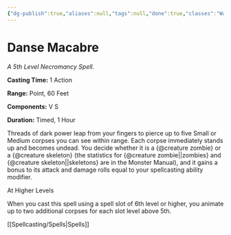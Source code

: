 ```yaml
---
{"dg-publish":true,"aliases":null,"tags":null,"done":true,"classes":"Warlock, Wizard,","spellLevel":5,"school":"Necromancy","source":"XGE","permalink":"/spells/danse-macabre/","dgHomeLink":false,"dgPassFrontmatter":true}
---
```


# Danse Macabre
*A 5th Level Necromancy Spell.*

**Casting Time:** 1 Action

**Range:** Point, 60 Feet

**Components:** V S 

**Duration:** Timed, 1 Hour

Threads of dark power leap from your fingers to pierce up to five Small or Medium corpses you can see within range. Each corpse immediately stands up and becomes undead. You decide whether it is a {@creature zombie} or a {@creature skeleton} (the statistics for {@creature zombie||zombies} and {@creature skeleton||skeletons} are in the Monster Manual), and it gains a bonus to its attack and damage rolls equal to your spellcasting ability modifier.

At Higher Levels

When you cast this spell using a spell slot of 6th level or higher, you animate up to two additional corpses for each slot level above 5th.

[[Spellcasting/Spells|Spells]]